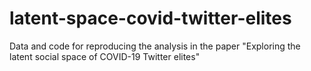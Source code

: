 # latent-space-covid-twitter-elites
Data and code for reproducing the analysis in the paper "Exploring the latent social space of COVID-19 Twitter elites"


